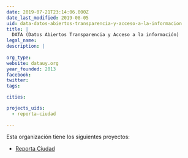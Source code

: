 ```yaml
---
date: 2019-07-21T23:14:06.000Z
date_last_modified: 2019-08-05
uid: data-datos-abiertos-transparencia-y-acceso-a-la-informacion
title: |
  DATA (Datos Abiertos Transparencia y Acceso a la información)
legal_name: 
description: |
  
org_type: 
website: datauy.org
year_founded: 2013
facebook: 
twitter: 
tags:

cities: 

projects_uids:
  - reporta-ciudad

---
```


Esta organización tiene los siguientes proyectos:

- [Reporta Ciudad](/proyectos/reporta-ciudad)
